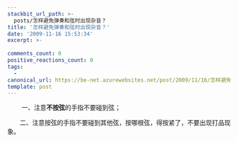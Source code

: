 ```yaml
---
stackbit_url_path: >-
  posts/怎样避免弹奏和弦时出现杂音？
title: '怎样避免弹奏和弦时出现杂音？'
date: '2009-11-16 15:53:34'
excerpt: >-
  
comments_count: 0
positive_reactions_count: 0
tags: 
  - 
canonical_url: https://be-net.azurewebsites.net/post/2009/11/16/怎样避免弹奏和弦时出现杂音？
template: post
---
```

<div style="text-indent: 2em;"><p>&nbsp;一、注意<strong>不按弦</strong>的手指不要碰到弦；</p><p>二、注意按弦的手指不要碰到其他弦，按哪根弦，得按紧了，不要出现打品现象。</p><p>&nbsp;</p></div>